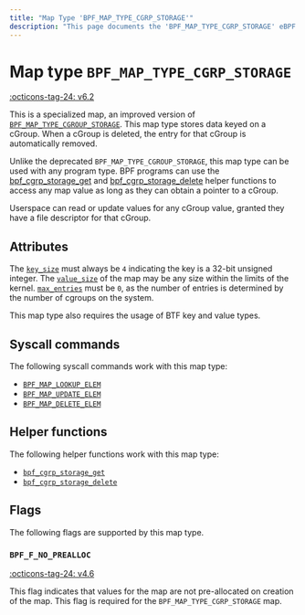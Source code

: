 ```yaml
---
title: "Map Type 'BPF_MAP_TYPE_CGRP_STORAGE'"
description: "This page documents the 'BPF_MAP_TYPE_CGRP_STORAGE' eBPF map type, including its definition, usage, program types that can use it, and examples."
---
```

# Map type `BPF_MAP_TYPE_CGRP_STORAGE`

<!-- [FEATURE_TAG](BPF_MAP_TYPE_CGRP_STORAGE) -->
[:octicons-tag-24: v6.2](https://github.com/torvalds/linux/commit/c4bcfb38a95edb1021a53f2d0356a78120ecfbe4)
<!-- [/FEATURE_TAG] -->

This is a specialized map, an improved version of [`BPF_MAP_TYPE_CGROUP_STORAGE`](BPF_MAP_TYPE_CGROUP_STORAGE.md). This map type stores data keyed on a cGroup. When a cGroup is deleted, the entry for that cGroup is automatically removed.

Unlike the deprecated `BPF_MAP_TYPE_CGROUP_STORAGE`, this map type can be used with any program type. BPF programs can use the [bpf_cgrp_storage_get](../helper-function/bpf_cgrp_storage_get.md) and [bpf_cgrp_storage_delete](../helper-function/bpf_cgrp_storage_delete.md) helper functions to access any map value as long as they can obtain a pointer to a cGroup.

Userspace can read or update values for any cGroup value, granted they have a file descriptor for that cGroup.

## Attributes

The [`key_size`](../syscall/BPF_MAP_CREATE.md#key_size) must always be `4` indicating the key is a 32-bit unsigned integer. The [`value_size`](../syscall/BPF_MAP_CREATE.md#value_size) of the map may be any size within the limits of the kernel. [`max_entries`](../syscall/BPF_MAP_CREATE.md#max_entries) must be `0`, as the number of entries is determined by the number of cgroups on the system.

This map type also requires the usage of BTF key and value types.

## Syscall commands

The following syscall commands work with this map type:

* [`BPF_MAP_LOOKUP_ELEM`](../syscall/BPF_MAP_LOOKUP_ELEM.md)
* [`BPF_MAP_UPDATE_ELEM`](../syscall/BPF_MAP_UPDATE_ELEM.md)
* [`BPF_MAP_DELETE_ELEM`](../syscall/BPF_MAP_DELETE_ELEM.md)

## Helper functions

The following helper functions work with this map type:

<!-- DO NOT EDIT MANUALLY -->
<!-- [MAP_HELPER_FUNC_REF] -->
 * [`bpf_cgrp_storage_get`](../helper-function/bpf_cgrp_storage_get.md)
 * [`bpf_cgrp_storage_delete`](../helper-function/bpf_cgrp_storage_delete.md)
<!-- [/MAP_HELPER_FUNC_REF] -->

## Flags

The following flags are supported by this map type.


### `BPF_F_NO_PREALLOC`

[:octicons-tag-24: v4.6](https://github.com/torvalds/linux/commit/6c90598174322b8888029e40dd84a4eb01f56afe)

This flag indicates that values for the map are not pre-allocated on creation of the map. This flag is required for the `BPF_MAP_TYPE_CGRP_STORAGE` map.


